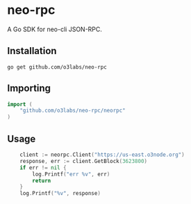 # neo-rpc

A Go SDK for neo-cli JSON-RPC.

## Installation
```
go get github.com/o3labs/neo-rpc
```

## Importing
```go
import (
    "github.com/o3labs/neo-rpc/neorpc"
)
```


## Usage

```go
	client := neorpc.Client("https://us-east.o3node.org")
	response, err := client.GetBlock(3623800)
	if err != nil {
		log.Printf("err %v", err)
		return
	}
	log.Printf("%v", response)
```

